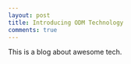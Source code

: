 ```yaml
---
layout: post
title: Introducing ODM Technology
comments: true
---
```


This is a blog about awesome tech.
